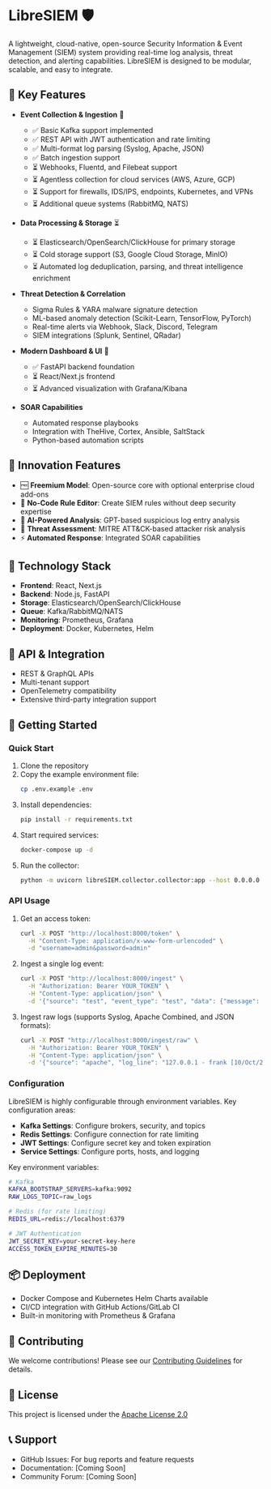 # LibreSIEM 🛡️

A lightweight, cloud-native, open-source Security Information & Event Management (SIEM) system providing real-time log analysis, threat detection, and alerting capabilities. LibreSIEM is designed to be modular, scalable, and easy to integrate.

## 🌟 Key Features

- **Event Collection & Ingestion** 🔄
  - ✅ Basic Kafka support implemented
  - ✅ REST API with JWT authentication and rate limiting
  - ✅ Multi-format log parsing (Syslog, Apache, JSON)
  - ✅ Batch ingestion support
  - ⏳ Webhooks, Fluentd, and Filebeat support
  - ⏳ Agentless collection for cloud services (AWS, Azure, GCP)
  - ⏳ Support for firewalls, IDS/IPS, endpoints, Kubernetes, and VPNs
  - ⏳ Additional queue systems (RabbitMQ, NATS)

- **Data Processing & Storage** ⏳
  - ⏳ Elasticsearch/OpenSearch/ClickHouse for primary storage
  - ⏳ Cold storage support (S3, Google Cloud Storage, MinIO)
  - ⏳ Automated log deduplication, parsing, and threat intelligence enrichment

- **Threat Detection & Correlation**
  - Sigma Rules & YARA malware signature detection
  - ML-based anomaly detection (Scikit-Learn, TensorFlow, PyTorch)
  - Real-time alerts via Webhook, Slack, Discord, Telegram
  - SIEM integrations (Splunk, Sentinel, QRadar)

- **Modern Dashboard & UI** 🔄
  - ✅ FastAPI backend foundation
  - ⏳ React/Next.js frontend
  - ⏳ Advanced visualization with Grafana/Kibana

- **SOAR Capabilities**
  - Automated response playbooks
  - Integration with TheHive, Cortex, Ansible, SaltStack
  - Python-based automation scripts

## 🚀 Innovation Features

- 🆓 **Freemium Model**: Open-source core with optional enterprise cloud add-ons
- 🎯 **No-Code Rule Editor**: Create SIEM rules without deep security expertise
- 🤖 **AI-Powered Analysis**: GPT-based suspicious log entry analysis
- 🎯 **Threat Assessment**: MITRE ATT&CK-based attacker risk analysis
- ⚡ **Automated Response**: Integrated SOAR capabilities

## 🔧 Technology Stack

- **Frontend**: React, Next.js
- **Backend**: Node.js, FastAPI
- **Storage**: Elasticsearch/OpenSearch/ClickHouse
- **Queue**: Kafka/RabbitMQ/NATS
- **Monitoring**: Prometheus, Grafana
- **Deployment**: Docker, Kubernetes, Helm

## 🔌 API & Integration

- REST & GraphQL APIs
- Multi-tenant support
- OpenTelemetry compatibility
- Extensive third-party integration support

## 🚀 Getting Started

### Quick Start

1. Clone the repository
2. Copy the example environment file:
   ```bash
   cp .env.example .env
   ```
3. Install dependencies:
   ```bash
   pip install -r requirements.txt
   ```
4. Start required services:
   ```bash
   docker-compose up -d
   ```
5. Run the collector:
   ```bash
   python -m uvicorn libreSIEM.collector.collector:app --host 0.0.0.0 --port 8000
   ```

### API Usage

1. Get an access token:
   ```bash
   curl -X POST "http://localhost:8000/token" \
     -H "Content-Type: application/x-www-form-urlencoded" \
     -d "username=admin&password=admin"
   ```

2. Ingest a single log event:
   ```bash
   curl -X POST "http://localhost:8000/ingest" \
     -H "Authorization: Bearer YOUR_TOKEN" \
     -H "Content-Type: application/json" \
     -d '{"source": "test", "event_type": "test", "data": {"message": "test"}}'
   ```

3. Ingest raw logs (supports Syslog, Apache Combined, and JSON formats):
   ```bash
   curl -X POST "http://localhost:8000/ingest/raw" \
     -H "Authorization: Bearer YOUR_TOKEN" \
     -H "Content-Type: application/json" \
     -d '{"source": "apache", "log_line": "127.0.0.1 - frank [10/Oct/2000:13:55:36 -0700] \"GET /apache_pb.gif HTTP/1.0\" 200 2326", "format": "apache_combined"}'
   ```

### Configuration

LibreSIEM is highly configurable through environment variables. Key configuration areas:

- **Kafka Settings**: Configure brokers, security, and topics
- **Redis Settings**: Configure connection for rate limiting
- **JWT Settings**: Configure secret key and token expiration
- **Service Settings**: Configure ports, hosts, and logging

Key environment variables:
```bash
# Kafka
KAFKA_BOOTSTRAP_SERVERS=kafka:9092
RAW_LOGS_TOPIC=raw_logs

# Redis (for rate limiting)
REDIS_URL=redis://localhost:6379

# JWT Authentication
JWT_SECRET_KEY=your-secret-key-here
ACCESS_TOKEN_EXPIRE_MINUTES=30
```

## 📦 Deployment

- Docker Compose and Kubernetes Helm Charts available
- CI/CD integration with GitHub Actions/GitLab CI
- Built-in monitoring with Prometheus & Grafana

## 👥 Contributing

We welcome contributions! Please see our [Contributing Guidelines](CONTRIBUTING.md) for details.

## 📄 License

This project is licensed under the [Apache License 2.0](LICENSE)

## 📞 Support

- GitHub Issues: For bug reports and feature requests
- Documentation: [Coming Soon]
- Community Forum: [Coming Soon]